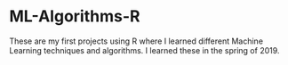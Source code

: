# ML-Algorithms-R

These are my first projects using R where I learned different Machine Learning techniques and algorithms. I learned these in the spring of 2019.
